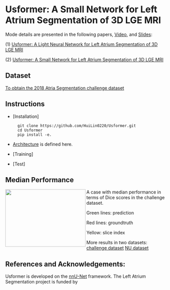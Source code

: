 # Usformer: A Small Network for Left Atrium Segmentation of 3D LGE MRI
Mode details are presented in the following papers, [Video](https://www.youtube.com/watch?v=4Mu5rgfUwoE), and [Slides](https://drive.google.com/file/d/1pWzuMKeXzwozWLsFPUuOCRv1JYvT-KXy/view): 

(1) [Usformer: A Light Neural Network for Left Atrium Segmentation of 3D LGE MRI](https://ieeexplore.ieee.org/abstract/document/10289839)

(2) [Usformer: A Small Network for Left Atrium Segmentation of 3D LGE MRI](https://doi.org/10.1016/j.heliyon.2024.e28539)






## Dataset

[To obtain the 2018 Atria Segmentation challenge dataset](https://www.cardiacatlas.org/atriaseg2018-challenge/atria-seg-data/)


## Instructions
- [Installation]

        git clone https://github.com/HuiLin0220/Usformer.git
        cd Usformer
        pip install -e.
- [Architecture](nnunetv2/dynamic_network_architectures/architectures/unet.py) is defined here.
- [Training]
- [Test]

## Median Performance
<img align="left" width="252" height="180" src="/results/challenge_dataset.gif"> A case with median performance in terms of Dice scores in the challenge dataset.

Green lines: prediction

Red lines: groundtruth

Yellow: slice index

More results in two datasets:
[challenge dataset](https://ars.els-cdn.com/content/image/1-s2.0-S2405844024045705-mmc1.mp4)
[NU dataset](https://ars.els-cdn.com/content/image/1-s2.0-S2405844024045705-mmc2.mp4)

## References and Acknowledgements:
Usformer is developed on the [nnU-Net](https://github.com/MIC-DKFZ/nnUNet) framework. The  Left Atrium Segmentation project is funded by
     

